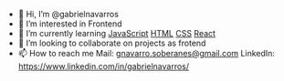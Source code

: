 - 👋 Hi, I’m @gabrielnavarros
- 👀 I’m interested in Frontend
- 🌱 I’m currently learning [JavaScript](https://img.shields.io/badge/JavaScript-323330?style=for-the-badge&logo=javascript&logoColor=F7DF1E) [HTML](https://img.shields.io/badge/HTML5-E34F26?style=for-the-badge&logo=html5&logoColor=white) [CSS](https://img.shields.io/badge/CSS3-1572B6?style=for-the-badge&logo=css3&logoColor=white) [React](https://img.shields.io/badge/React-20232A?style=for-the-badge&logo=react&logoColor=61DAFB)
- 💞️ I’m looking to collaborate on projects as frotend
- 📫 How to reach me 
      Mail: gnavarro.soberanes@gmail.com
      LinkedIn: https://www.linkedin.com/in/gabrielnavarros/

<!---
gabrielnavarros/gabrielnavarros is a ✨ special ✨ repository because its `README.md` (this file) appears on your GitHub profile.
You can click the Preview link to take a look at your changes.
--->
